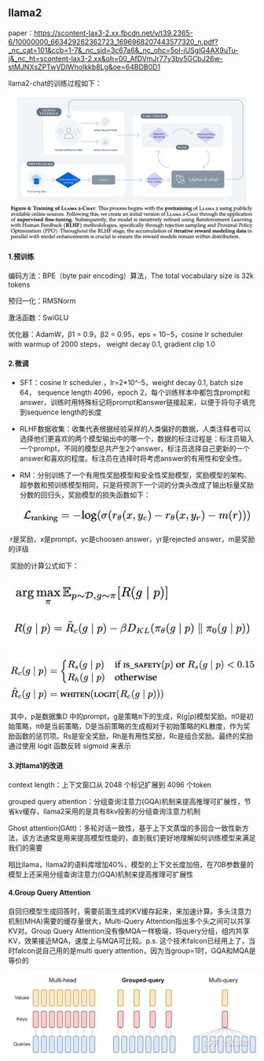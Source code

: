 ## llama2

paper：https://scontent-lax3-2.xx.fbcdn.net/v/t39.2365-6/10000000_663429262362723_1696968207443577320_n.pdf?_nc_cat=101&ccb=1-7&_nc_sid=3c67a6&_nc_ohc=5ol-jUSglG4AX9uTu-j&_nc_ht=scontent-lax3-2.xx&oh=00_AfDVmJr77y3bv5GCbJ26w-stMJNXsZPTwVDlWhoIkkb8Lg&oe=64BDB0D1

llama2-chat的训练过程如下：

![](image/llama2-1.png)

#### 1.预训练

编码方法：BPE（byte pair encoding）算法，The total vocabulary size is 32k tokens

预归一化：RMSNorm

激活函数：SwiGLU

优化器：AdamW，β1 = 0.9，β2 = 0.95，eps = 10−5，cosine lr scheduler with warmup of 2000 steps， weight decay 0.1, gradient clip 1.0 

#### 2.微调

- SFT：cosine lr scheduler ，lr=2*10^-5，weight decay 0.1, batch size 64， sequence length 4096，epoch 2，每个训练样本中都包含prompt和answer，训练时用特殊标记将prompt和answer链接起来，以便于将句子填充到sequence length的长度

- RLHF数据收集：收集代表根据经验采样的人类偏好的数据，人类注释者可以选择他们更喜欢的两个模型输出中的哪一个，数据的标注过程是：标注员输入一个prompt，不同的模型总共产生2个answer，标注员选择自己更新的一个answer和喜欢的程度。标注员在选择时将考虑answer的有用性和安全性。

- RM：分别训练了一个有用性奖励模型和安全性奖励模型，奖励模型的架构、超参数和预训练模型相同，只是将预测下一个词的分类头改成了输出标量奖励分数的回归头，奖励模型的损失函数如下：

  ![](image/llama2-2.png)

​		r是奖励，x是prompt，yc是choosen answer，yr是rejected answer，m是奖励的评级

​		奖励的计算公式如下：

![](image/llama2-3.png)

![](image/llama2-4.png)

​	![](image/llama2-5.png)

​		其中，p是数据集D 中的prompt，g是策略π下的生成，R(g|p)模型奖励。π0是初始策略，πθ是当前策略，D是当前策略的生成相对于初始策略的KL散度，作为奖励函数的惩罚项。Rs是安全奖励，Rh是有用性奖励，Rc是组合奖励。最终的奖励通过使用 logit 函数反转 sigmoid 来表示

#### 3.对llama1的改进

context length：上下文窗口从 2048 个标记扩展到 4096 个token

grouped query attention：分组查询注意力(GQA)机制来提高推理可扩展性，节省kv缓存，llama2采用的是具有8kv投影的分组查询注意力机制

Ghost attention(GAtt)：多轮对话一致性，基于上下文蒸馏的多回合一致性新方法，该方法通常是用来提高模型性能的，直到我们更好地理解如何训练模型来满足我们的需要

相比llama，llama2的语料库增加40%，模型的上下文长度加倍，在70B参数量的模型上还采用分组查询注意力(GQA)机制来提高推理可扩展性

#### 4.Group Query Attention

自回归模型生成回答时，需要前面生成的KV缓存起来，来加速计算。多头注意力机制(MHA)需要的缓存量很大，Multi-Query Attention指出多个头之间可以共享KV对。Group Query Attention没有像MQA一样极端，将query分组，组内共享KV，效果接近MQA，速度上与MQA可比较。p.s. 这个技术falcon已经用上了，当时falcon说自己用的是multi query attention，因为当group=1时，GQA和MQA是等价的

![](image/llama2-6.png)